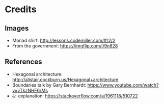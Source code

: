 # Credits

## Images

- Monad shirt: http://lessons.codemiller.com/#/2/2
- From the government: https://imgflip.com/i/9n828

## References

- Hexagonal architecture: http://alistair.cockburn.us/Hexagonal+architecture
- Boundaries talk by Gary Bernhardt: https://www.youtube.com/watch?v=yTkzNHF6rMs
- `&:` explanation: https://stackoverflow.com/a/1961118/510722
